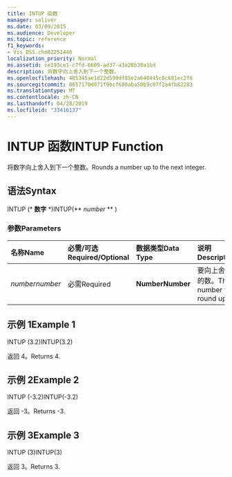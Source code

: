```yaml
---
title: INTUP 函数
manager: soliver
ms.date: 03/09/2015
ms.audience: Developer
ms.topic: reference
f1_keywords:
- Vis_DSS.chm82251446
localization_priority: Normal
ms.assetid: ce193ce1-c7fd-6609-ad37-a3a28b30a1bd
description: 将数字向上舍入到下一个整数。
ms.openlocfilehash: 405345ae1d22d599df85e2a640445c8c681ec2f6
ms.sourcegitcommit: 8657170d071f9bcf680aba50b9c07f2a4fb82283
ms.translationtype: MT
ms.contentlocale: zh-CN
ms.lasthandoff: 04/28/2019
ms.locfileid: "33416137"
---
```

# <a name="intup-function"></a><span data-ttu-id="8cb1d-103">INTUP 函数</span><span class="sxs-lookup"><span data-stu-id="8cb1d-103">INTUP Function</span></span>

<span data-ttu-id="8cb1d-104">将数字向上舍入到下一个整数。</span><span class="sxs-lookup"><span data-stu-id="8cb1d-104">Rounds a number up to the next integer.</span></span>
  
## <a name="syntax"></a><span data-ttu-id="8cb1d-105">语法</span><span class="sxs-lookup"><span data-stu-id="8cb1d-105">Syntax</span></span>

<span data-ttu-id="8cb1d-106">INTUP (\* **数字** \*)</span><span class="sxs-lookup"><span data-stu-id="8cb1d-106">INTUP(\*\* *number* \*\* )</span></span> 
  
### <a name="parameters"></a><span data-ttu-id="8cb1d-107">参数</span><span class="sxs-lookup"><span data-stu-id="8cb1d-107">Parameters</span></span>

|<span data-ttu-id="8cb1d-108">**名称**</span><span class="sxs-lookup"><span data-stu-id="8cb1d-108">**Name**</span></span>|<span data-ttu-id="8cb1d-109">**必需/可选**</span><span class="sxs-lookup"><span data-stu-id="8cb1d-109">**Required/Optional**</span></span>|<span data-ttu-id="8cb1d-110">**数据类型**</span><span class="sxs-lookup"><span data-stu-id="8cb1d-110">**Data Type**</span></span>|<span data-ttu-id="8cb1d-111">**说明**</span><span class="sxs-lookup"><span data-stu-id="8cb1d-111">**Description**</span></span>|
|:-----|:-----|:-----|:-----|
| <span data-ttu-id="8cb1d-112">_number_</span><span class="sxs-lookup"><span data-stu-id="8cb1d-112">_number_</span></span> <br/> |<span data-ttu-id="8cb1d-113">必需</span><span class="sxs-lookup"><span data-stu-id="8cb1d-113">Required</span></span>  <br/> |<span data-ttu-id="8cb1d-114">**Number**</span><span class="sxs-lookup"><span data-stu-id="8cb1d-114">**Number**</span></span> <br/> |<span data-ttu-id="8cb1d-115">要向上舍入的数。</span><span class="sxs-lookup"><span data-stu-id="8cb1d-115">The number to round up.</span></span>  <br/> |
   
## <a name="example-1"></a><span data-ttu-id="8cb1d-116">示例 1</span><span class="sxs-lookup"><span data-stu-id="8cb1d-116">Example 1</span></span>

<span data-ttu-id="8cb1d-117">INTUP (3.2)</span><span class="sxs-lookup"><span data-stu-id="8cb1d-117">INTUP(3.2)</span></span>
  
<span data-ttu-id="8cb1d-118">返回 4。</span><span class="sxs-lookup"><span data-stu-id="8cb1d-118">Returns 4.</span></span>
  
## <a name="example-2"></a><span data-ttu-id="8cb1d-119">示例 2</span><span class="sxs-lookup"><span data-stu-id="8cb1d-119">Example 2</span></span>

<span data-ttu-id="8cb1d-120">INTUP (-3.2)</span><span class="sxs-lookup"><span data-stu-id="8cb1d-120">INTUP(-3.2)</span></span>
  
<span data-ttu-id="8cb1d-121">返回 -3。</span><span class="sxs-lookup"><span data-stu-id="8cb1d-121">Returns -3.</span></span>
  
## <a name="example-3"></a><span data-ttu-id="8cb1d-122">示例 3</span><span class="sxs-lookup"><span data-stu-id="8cb1d-122">Example 3</span></span>

<span data-ttu-id="8cb1d-123">INTUP (3)</span><span class="sxs-lookup"><span data-stu-id="8cb1d-123">INTUP(3)</span></span>
  
<span data-ttu-id="8cb1d-124">返回 3。</span><span class="sxs-lookup"><span data-stu-id="8cb1d-124">Returns 3.</span></span>
  

